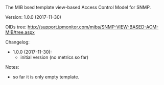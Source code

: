 The MIB bsed template view-based Access Control Model for SNMP.

Version: 1.0.0 (2017-11-30)

OIDs tree: http://support.ipmonitor.com/mibs/SNMP-VIEW-BASED-ACM-MIB/tree.aspx

Changelog:
- 1.0.0 (2017-11-30):
  - initial version (no metrics so far)

Notes:
- so far it is only empty template.

